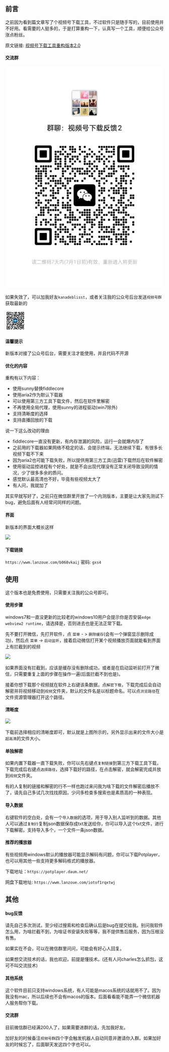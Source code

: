 ## 前言

之前因为看到篇文章写了个视频号下载工具，不过软件只是随手写的，目前使用并不好用。看需要的人挺多的，于是打算重构一下，认真写一个工具，顺便给公众号涨点粉丝。

原文链接: [视频号下载工具重构版本2.0](https://mp.weixin.qq.com/s/H0ZIfnVnF69ro7dTsGl2iw)

#### 交流群

![](/img/room.jpg)

如果失效了，可以加我好友`kanadeblisst`，或者关注我的公众号后台发送`视频号群`获取最新的

![](/img/Pygrower.jpg)

#### 温馨提示

新版本对接了公众号后台，需要关注才能使用，并且代码不开源

#### 优化的内容

重构有以下内容：

- 使用sunny替换fiddlecore
- 使用aria2作为默认下载器
- 可以使用第三方工具下载文件，然后在软件里解密
- 不再使用全局代理，使用sunny的进程驱动(win7除外)
- 支持清晰度的选择
- 支持直播回放的下载

说一下这么改动的理由

- fiddlecore一直没有更新，有内存泄漏的风险，运行一会就爆内存了
- 之前用的下载器如果网络不稳定的话，会提示终端，无法继续下载，有很多长视频下载不下来
- 因为aria2也可能下载失败，所以提供用第三方工具(迅雷)下载然后在软件解密
- 使用驱动监控进程有个好处，就是不会出现代理没有正常关闭导致没网的情况，少了很多多余的质问。
- 感觉默认最高清也不好，毕竟有些视频太大了
- 有人问，我就加了

其实早就写好了，之前只在微信群里开放了一个内测版本，主要是让大家先测试下bug，避免后面有人经常问同样的问题。

#### 界面

新版本的界面大概长这样

![](http://cdn.ikanade.cn/20240317220744.png)


#### 下载链接

`https://wwm.lanzoue.com/b068vkaij` 密码: `gxs4`

## 使用

这个版本也是免费使用，只需要关注我的公众号即可。

#### 使用步骤

windows7和一直没更新的比较老的windows10用户会提示你是否安装`edge webview2 runtime`，请选择是，否则进去也是无法正常下载。


先不要打开微信，先打开软件，点 `菜单` - > `删除缓存`(会有一个弹窗显示删除成功)，然后点 `菜单` -> `启动监听`，接着启动微信打开某个视频播放页面就能看到界面上有拦截到的视频

![](http://cdn.ikanade.cn/1710683241402.jpg)


如果界面没有拦截到，应该是缓存没有删除成功，或者是在启动监听前打开了微信，只需要重复上面的步骤在操作一遍(后面拦截不到也是)。

接着你想下载那个视频就在软件上右键该条数据，点`解密下载`，下载完成后会自动解密并将视频移动到`视频`文件夹，默认的文件名是以标题命名。可以点`浏览路径`在文件资源管理器打开这个路径。

#### 清晰度

![](http://cdn.ikanade.cn/20240317215354.png)

下载前选择相应的清晰度即可，默认就是上图所示的，另外显示出来的文件大小是`超高清`的文件大小。

#### 单独解密

如果内置下载器一直下载失败，你可以先右键点`复制链接`到第三方下载工具下载，下载完成后右键点`选择路径`，选择下载好的路径，在点击解密，就会解密完成并放到`视频`文件夹。

有的人复制的链接和解密的行不一样也跑过来问我为啥下载的文件解密后播放不了，请先自己多试几次找找原因，少问多检查多搜索也是素质高的一种表现。

#### 导入数据

右键软件的空白处，会有一个`导入数据`的选项，用于导入别人监听到的数据。其他人可以通过`复制行`复制json数据保存成txt发送给你，你可以导入这个txt文件，进行下载解密。支持导入多个，一个文件一条json数据。

#### 推荐的播放器

有些视频用windows默认的播放器可能显示解码有问题，你可以下载Potplayer，也可以用其他一些支持更多解码格式的播放器。

下载地址：`https://potplayer.daum.net/`

网盘下载地址: `https://wwm.lanzoue.com/iotof1rqxtwj`


## 其他

#### bug反馈

请先自己多次测试，至少经过搜索和检查后确认后是bug在提交给我。别问我软件怎么用，为啥拦截不到，为啥证书安装失败等等，我不提供售后服务，因为压根没有售。

如果实在不会，可以在微信群里问问，可能会有好心人回复。

如果想交流技术的话，我也欢迎，前提是懂技术。(还有人问charles怎么抓包，这可不叫交流技术)

#### 其他系统

这个软件目前只支持windows系统，有人可能是macos系统的话就用不了。因为我没有mac，所以后续也不会有macos的版本。后面看看能不能弄一个微信机器人服务帮你下载。

#### 交流群

目前微信群已经满200人了，如果需要进群的话，先加我好友。

加好友的时候备注`视频号群`四个字会触发机器人自动同意并邀请你入群。如果加好友的时候忘了，后面聊天发这四个字也可以。



